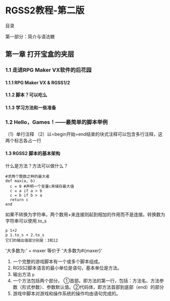 # RGSS2教程-第二版 #
目录

第一部分：简介与语法糖
## 第一章 打开宝盒的夹层 ##

### 1.1 走进RPG Maker VX软件的后花园 ###

#### 1.1.1 RPG Maker VX & RGSS1/2 ####

#### 1.1.2 脚本？可以吃么 ####

#### 1.1.3 学习方法和一些准备 ####

### 1.2 Hello，Games！——最简单的脚本举例 ###

（1）单行注释
（2）以=begin开始=end结束的块式注释可以包含多行注释，这两个标志各占一行

#### 1.3 RGSS2 脚本的基本架构 ####
什么是方法？方法可以做什么？
	
	#求两个整数之种的最大者
	def max(a, b)
	  c = 0 #声明一个变量c来储存最大值
	  c = a if a > b
	  c = b if b > a
	  return c
	end

如果不转换为字符串，两个数用+来连接则起到相加的作用而不是连接。转换数为字符串可以使用.to_s

	p 1+2
	p 1.to_s + 2.to_s
	它们的输出值就分别是：3和12
'大多数为:' + maxer 等价于 '大多数为#{maxer}'

1. 一个完整的游戏脚本有一个或多个脚本组成。
2. RGSS2脚本语言的最小单位是语句，基本单位是方法。
3. 输出方法 `p`
4. 一个方法包括两个部分。 ①首部。即方法的第一行，包括：方法名、方法参数（形式参数）、参数默认值。②代码体，即方法首部到底部（end）的部分
5. 游戏中脚本对游戏和操作系统的操作均由语句完成的。
